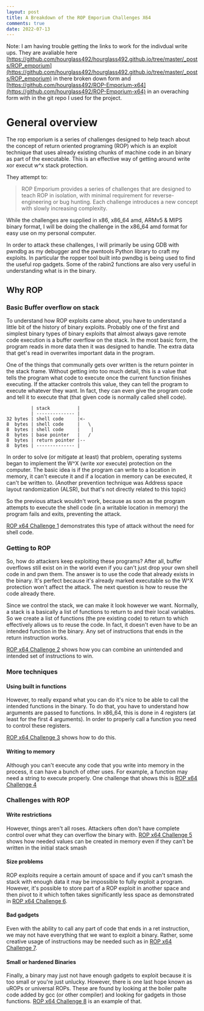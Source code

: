 ```yaml
---
layout: post
title: A Breakdown of the ROP Emporium Challenges X64
comments: true
date: 2022-07-13
---
```

Note: I am having trouble getting the links to work for the indivdual write ups. They are avaliable here [https://github.com/hourglass492/hourglass492.github.io/tree/master/_posts/ROP_emporium](https://github.com/hourglass492/hourglass492.github.io/tree/master/_posts/ROP_emporium) in there broken down form and [https://github.com/hourglass492/ROP-Emporium-x64](https://github.com/hourglass492/ROP-Emporium-x64) in an overaching form with in the git repo I used for the project.


# General overview 

The rop emporium is a series of challenges designed to help teach about the concept of return oriented programing (ROP) which is an exploit technique that uses already existing chunks of machine code in an binary as part of the executable. This is an effective way of getting around write xor execut w^x stack protection.

They attempt to:
>ROP Emporium provides a series of challenges that are designed to teach ROP in isolation, with minimal requirement for reverse-engineering or bug hunting. Each challenge introduces a new concept with slowly increasing complexity.

While the challenges are supplied in x86, x86_64 amd, ARMv5 & MIPS binary format, I will be doing the challenge in the x86_64 amd format for easy use on my personal computer.

In order to attack these challenges, I will primarily be using GDB with pwndbg as my debugger and the pwntools Python library to craft my exploits. In particular the ropper tool built into pwndbg is being used to find the useful rop gadgets. Some of the rabin2 functions are also very useful in understanding what is in the binary.



## Why ROP


### Basic Buffer overflow on stack

To understand how ROP exploits came about, you have to understand a little bit of the history of binary exploits. Probably one of the first and simplest binary types of binary exploits that almost always gave remote code execution is a buffer overflow on the stack. In the most basic form, the program reads in more data then it was designed to handle. The extra data that get's read in overwrites important data in the program.

One of the things that communally gets over written is the return pointer in the stack frame. Without getting into too much detail, this is a value that tells the program what code to execute once the current function finishes executing. If the attacker controls this value, they can tell the program to execute whatever they want. In fact, they can even give the program code and tell it to execute that (that given code is normally called shell code).

```
         | stack          |
         | -------------- |
32 bytes | shell code     |<- 
8  bytes | shell code     |   \
8  bytes | shell code     |    |
8  bytes | base pointer   |   /
8  bytes | return pointer |-- 
8  bytes | -------------- |

```


In order to solve (or mitigate at least) that problem, operating systems began to implement the W^X (write xor execute) protection on the computer. The basic idea is if the program can write to a location in memory, it can't execute it and if a location in memory can be executed, it can't be written to. (Another prevention technique was Address space layout randomization (ALSR), but that's not directly related to this topic)

So the previous attack wouldn't work, because as soon as the program attempts to execute the shell code (in a writable location in memory) the program fails and exits, preventing the attack.


[ROP x64 Challenge 1](https://nicholaskrabbenhoft.com/NSA-Codebreaker-2021/ROP-x64-Challenge-1) demonstrates this type of attack without the need for shell code.

### Getting to ROP

So, how do attackers keep exploiting these programs? After all, buffer overflows still exist on in the world even if you can't just drop your own shell code in and pwn them. The answer is to use the code that already exists in the binary. It's perfect because it's already marked executable so the W^X protection won't affect the attack. The next question is how to reuse the code already there.

Since we control the stack, we can make it look however we want. Normally, a stack is a basically a list of functions to return to and their local variables. So we create a list of functions (the pre existing code) to return to which effectively allows us to reuse the code. In fact, it doesn't even have to be an intended function in the binary. Any set of instructions that ends in the return instruction works.

[ROP x64 Challenge 2](https://nicholaskrabbenhoft.com/NSA-Codebreaker-2021/ROP-x64-Challenge-2) shows how you can combine an unintended and intended set of instructions to win.

### More techniques
#### Using built in functions

However, to really expand what you can do it's nice to be able to call the intended functions in the binary. To do that, you have to understand how arguments are passed to functions. In x86_64, this is done in 4 registers (at least for the first 4 arguments). In order to properly call a function you need to control these registers.


[ROP x64 Challenge 3](https://nicholaskrabbenhoft.com/NSA-Codebreaker-2021/ROP-x64-Challenge-3) shows how to do this.


#### Writing to memory

Although you can't execute any code that you write into memory in the process, it can have a bunch of other uses. For example, a function may need a string to execute properly. One challenge that shows this is [ROP x64 Challenge 4](https://nicholaskrabbenhoft.com/NSA-Codebreaker-2021/ROP-x64-Challenge-4)


### Challenges with ROP

#### Write restrictions
However, things aren't all roses. Attackers often don't have complete control over what they can overflow the binary with. [ROP x64 Challenge 5](https://nicholaskrabbenhoft.com/NSA-Codebreaker-2021/ROP-x64-Challenge-5) shows how needed values can be created in memory even if they can't be written in the initial stack smash

#### Size problems
ROP exploits require a certain amount of space and if you can't smash the stack with enough data it may be impossible to fully exploit a program. However, it's possible to store part of a ROP exploit in another space and then pivot to it which toften takes significantly less space as demonstrated in [ROP x64 Challenge 6](https://nicholaskrabbenhoft.com/NSA-Codebreaker-2021/ROP-x64-Challenge-6).

#### Bad gadgets
Even with the ability to call any part of code that ends in a ret instruction, we may not have everything that we want to exploit a binary. Rather, some creative usage of instructions may be needed such as in [ROP x64 Challenge 7](https://nicholaskrabbenhoft.com/NSA-Codebreaker-2021/ROP-x64-Challenge-7).


#### Small or hardened Binaries
Finally, a binary may just not have enough gadgets to exploit because it is too small or you're just unlucky. However, there is one last hope known as uROPs or universal ROPs. These are found by looking at the boiler palte code added by gcc (or other compiler) and looking for gadgets in those functions. [ROP x64 Challenge 8](https://nicholaskrabbenhoft.com/NSA-Codebreaker-2021/ROP-x64-Challenge-8) is an example of that.
